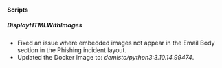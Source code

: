 
#### Scripts

##### DisplayHTMLWithImages

- Fixed an issue where embedded images not appear in the Email Body section in the Phishing incident layout.
- Updated the Docker image to: *demisto/python3:3.10.14.99474*.
